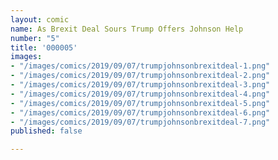 ```yaml
---
layout: comic
name: As Brexit Deal Sours Trump Offers Johnson Help
number: "5"
title: '000005'
images:
- "/images/comics/2019/09/07/trumpjohnsonbrexitdeal-1.png"
- "/images/comics/2019/09/07/trumpjohnsonbrexitdeal-2.png"
- "/images/comics/2019/09/07/trumpjohnsonbrexitdeal-3.png"
- "/images/comics/2019/09/07/trumpjohnsonbrexitdeal-4.png"
- "/images/comics/2019/09/07/trumpjohnsonbrexitdeal-5.png"
- "/images/comics/2019/09/07/trumpjohnsonbrexitdeal-6.png"
- "/images/comics/2019/09/07/trumpjohnsonbrexitdeal-7.png"
published: false

---
```

